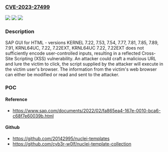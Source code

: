 ### [CVE-2023-27499](https://cve.mitre.org/cgi-bin/cvename.cgi?name=CVE-2023-27499)
![](https://img.shields.io/static/v1?label=Product&message=GUI%20for%20HTML&color=blue)
![](https://img.shields.io/static/v1?label=Version&message=%3D%20KERNEL%207.22%20&color=brighgreen)
![](https://img.shields.io/static/v1?label=Vulnerability&message=CWE-79%3A%20Improper%20Neutralization%20of%20Input%20During%20Web%20Page%20Generation%20('Cross-site%20Scripting')&color=brighgreen)

### Description

SAP GUI for HTML - versions KERNEL 7.22, 7.53, 7.54, 7.77, 7.81, 7.85, 7.89, 7.91, KRNL64UC, 7.22, 7.22EXT, KRNL64UC 7.22, 7.22EXT does not sufficiently encode user-controlled inputs, resulting in a reflected Cross-Site Scripting (XSS) vulnerability. An attacker could craft a malicious URL and lure the victim to click, the script supplied by the attacker will execute in the victim user's browser. The information from the victim's web browser can either be modified or read and sent to the attacker.

### POC

#### Reference
- https://www.sap.com/documents/2022/02/fa865ea4-167e-0010-bca6-c68f7e60039b.html

#### Github
- https://github.com/20142995/nuclei-templates
- https://github.com/cyb3r-w0lf/nuclei-template-collection

